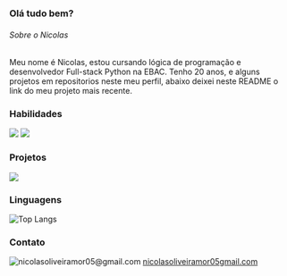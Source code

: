 ### Olá tudo bem?

###### Sobre o Nicolas
Meu nome é Nicolas, estou cursando lógica de programação e desenvolvedor Full-stack Python na EBAC. Tenho 20 anos, e alguns projetos em repositorios neste meu perfil, abaixo deixei neste README o link do meu projeto mais recente.

### Habilidades

<img align="start" src="https://skillicons.dev/icons?i=html,css" />

<img align="start" src="https://github-readme-stats.vercel.app/api?username=nicolasoliveiramor&show_icons=true&theme=merko" />

### Projetos 

<a href="https://github.com/nicolasoliveiramor/site_ww2">
  <img align="center" src="https://github-readme-stats.vercel.app/api/pin/?username=nicolasoliveiramor&repo=site_ww2&theme=merko" />
</a>

### Linguagens

![Top Langs](https://github-readme-stats.vercel.app/api/top-langs/?username=nicolasoliveiramor&compact_progress=true&theme=merko)

### Contato

<img align="start" src="https://skillicons.dev/icons?i=gmail" title="nicolasoliveiramor05@gmail.com" /> <a align-items="center" href="#" >nicolasoliveiramor05gmail.com</a>

